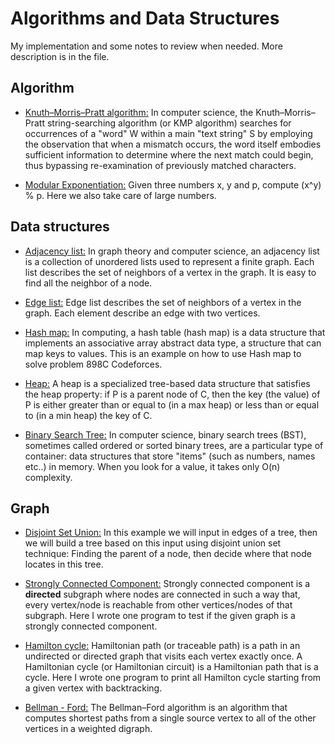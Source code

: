 # Algorithms and Data Structures

My implementation and some notes to review when needed. More description is in the file.

## Algorithm
- [Knuth–Morris–Pratt algorithm:](../master/Algorithms/KMP.cpp) In computer science, the Knuth–Morris–Pratt string-searching algorithm (or KMP algorithm) searches for occurrences of a "word" W within a main "text string" S by employing the observation that when a mismatch occurs, the word itself embodies sufficient information to determine where the next match could begin, thus bypassing re-examination of previously matched characters.

- [Modular Exponentiation:](../master/Algorithms/ModularExponentiation.cpp) Given three numbers x, y and p, compute (x^y) % p. Here we also take care of large numbers.

## Data structures
- [Adjacency list:](../master/DataStructures/AdjacencyList.cpp) In graph theory and computer science, an adjacency list is a collection of unordered lists used to represent a finite graph. Each list describes the set of neighbors of a vertex in the graph. It is easy to find all the neighbor of a node.

- [Edge list:](../master/DataStructures/EdgeList.cpp) Edge list describes the set of neighbors of a vertex in the graph. Each element describe an edge with two vertices.

- [Hash map:](../master/DataStructures/UsingHash.cpp) In computing, a hash table (hash map) is a data structure that implements an associative array abstract data type, a structure that can map keys to values. This is an example on how to use Hash map to solve problem 898C Codeforces. 

- [Heap:](../master/DataStructures/Heap.cpp) A heap is a specialized tree-based data structure that satisfies the heap property: if P is a parent node of C, then the key (the value) of P is either greater than or equal to (in a max heap) or less than or equal to (in a min heap) the key of C.

- [Binary Search Tree:](../master/DataStructures/BinarySearchTree.cpp) In computer science, binary search trees (BST), sometimes called ordered or sorted binary trees, are a particular type of container: data structures that store "items" (such as numbers, names etc..) in memory. When you look for a value, it takes only O(n) complexity.

## Graph
- [Disjoint Set Union:](../master/Graph/DisjointSetUnion.cpp) In this example we will input in edges of a tree, then we will build a tree based on this input using disjoint union set technique: Finding the parent of a node, then decide where that node locates in this tree.

- [Strongly Connected Component:](../master/Graph/Strong_Connected_Component.cpp) Strongly connected component is a **directed** subgraph where nodes are connected in such a way that, every vertex/node is reachable from other vertices/nodes of that subgraph. Here I wrote one program to test if the given graph is a strongly connected component.

- [Hamilton cycle:](../master/Graph/Hamilton_Cycle.cpp) Hamiltonian path (or traceable path) is a path in an undirected or directed graph that visits each vertex exactly once. A Hamiltonian cycle (or Hamiltonian circuit) is a Hamiltonian path that is a cycle. Here I wrote one program to print all Hamilton cycle starting from a given vertex with backtracking.

- [Bellman - Ford:](../master/Graph/Ford-Bellman.cpp) The Bellman–Ford algorithm is an algorithm that computes shortest paths from a single source vertex to all of the other vertices in a weighted digraph.
